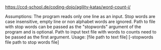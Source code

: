 https://ccd-school.de/coding-dojo/agility-katas/word-count-i/

Assumptions: The program reads only one line as an input.
Stop words are case insensitive, empty line or non alphabet words are ignored.
Path to file with stop words can be passed as the "stopwords" argument of the program and is optional.
Path to input text file with words to counts need to be passed as the first argument.
Usage: 
[file path to text file] [-stopwords file path to stop words file] 



